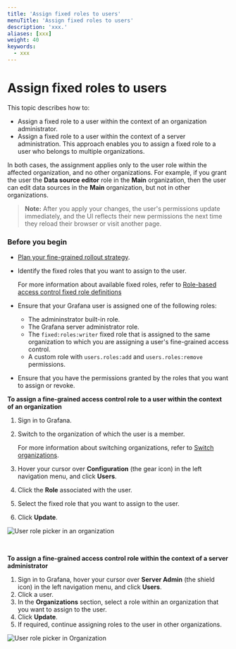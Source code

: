 ```yaml
---
title: 'Assign fixed roles to users'
menuTitle: 'Assign fixed roles to users'
description: 'xxx.'
aliases: [xxx]
weight: 40
keywords:
  - xxx
---
```


# Assign fixed roles to users

This topic describes how to:

- Assign a fixed role to a user within the context of an organization administrator.
- Assign a fixed role to a user within the context of a server administration. This approach enables you to assign a fixed role to a user who belongs to multiple organizations.

In both cases, the assignment applies only to the user role within the affected organization, and no other organizations. For example, if you grant the user the **Data source editor** role in the **Main** organization, then the user can edit data sources in the **Main** organization, but not in other organizations.

> **Note:** After you apply your changes, the user's permissions update immediately, and the UI reflects their new permissions the next time they reload their browser or visit another page.

### Before you begin

- [Plan your fine-grained rollout strategy](./plan-fgac-rollout-strategy.md).
- Identify the fixed roles that you want to assign to the user.

  For more information about available fixed roles, refer to [Role-based access control fixed role definitions](./rbac-fixed-role-definitions.md)

- Ensure that your Grafana user is assigned one of the following roles:
  - The admininstrator built-in role.
  - The Grafana server administrator role.
  - The `fixed:roles:writer` fixed role that is assigned to the same organization to which you are assigning a user's fine-grained access control.
  - A custom role with `users.roles:add` and `users.roles:remove` permissions.
- Ensure that you have the permissions granted by the roles that you want to assign or revoke.

**To assign a fine-grained access control role to a user within the context of an organization**

1. Sign in to Grafana.
1. Switch to the organization of which the user is a member.

   For more information about switching organizations, refer to [Switch organizations](../../../administration/manage-user-preferences/_index.md#switch-organizations).

1. Hover your cursor over **Configuration** (the gear icon) in the left navigation menu, and click **Users**.
1. Click the **Role** associated with the user.
1. Select the fixed role that you want to assign to the user.
1. Click **Update**.

![User role picker in an organization](/static/img/docs/enterprise/user_role_picker_global.png)

<br/>

**To assign a fine-grained access control role within the context of a server administrator**

1. Sign in to Grafana, hover your cursor over **Server Admin** (the shield icon) in the left navigation menu, and click **Users**.
1. Click a user.
1. In the **Organizations** section, select a role within an organization that you want to assign to the user.
1. Click **Update**.
1. If required, continue assigning roles to the user in other organizations.

![User role picker in Organization](/static/img/docs/enterprise/user_role_picker_in_org.png)
